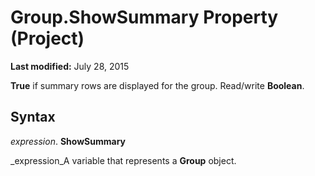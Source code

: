 
# Group.ShowSummary Property (Project)

 **Last modified:** July 28, 2015

 **True** if summary rows are displayed for the group. Read/write **Boolean**.

## Syntax

 _expression_. **ShowSummary**

 _expression_A variable that represents a  **Group** object.

